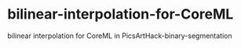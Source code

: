 # bilinear-interpolation-for-CoreML
bilinear interpolation for CoreML in PicsArtHack-binary-segmentation
